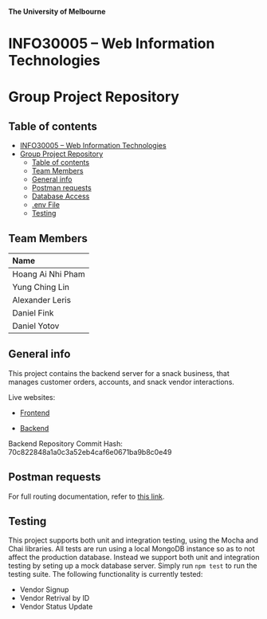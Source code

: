 **The University of Melbourne**

# INFO30005 – Web Information Technologies

# Group Project Repository



## Table of contents

- [INFO30005 – Web Information Technologies](#info30005--web-information-technologies)
- [Group Project Repository](#group-project-repository)
  - [Table of contents](#table-of-contents)
  - [Team Members](#team-members)
  - [General info](#general-info)
  - [Postman requests](#postman-requests)
  - [Database Access](#access-details-to-database)
  - [.env File](#env-file)
  - [Testing](#testing)

## Team Members

| Name |
| :---         |    
| Hoang Ai Nhi Pham  | 
| Yung Ching Lin     | 
| Alexander Leris    | 
| Daniel Fink        | 
| Daniel Yotov       | 

## General info

This project contains the backend server for a snack business, that manages customer orders, accounts, and snack vendor interactions.

Live websites:

- [Frontend](https://snack-in-a-van-frontend.herokuapp.com/)

- [Backend](https://snacks-in-a-van-info30005.herokuapp.com/)

Backend Repository Commit Hash: 70c822848a1a0c3a52eb4caf6e0671ba9b8c0e49

## Postman requests

For full routing documentation, refer to [this link](https://docs.google.com/document/d/1z7ycQcgdZbMaee9KHKcF9k2OtX8CSuRebNazsGc8Mcs/edit).

## Testing

This project supports both unit and integration testing, using the Mocha and Chai libraries. All tests are run using a local MongoDB instance so as to not affect the production database. Instead we support both unit and integration testing by seting up a mock database server. Simply run `npm test` to run the testing suite. The following functionality is currently tested:
- Vendor Signup
- Vendor Retrival by ID
- Vendor Status Update
